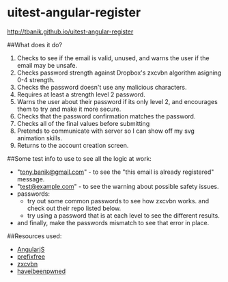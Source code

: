 # uitest-angular-register

http://tbanik.github.io/uitest-angular-register

##What does it do?
1. Checks to see if the email is valid, unused, and warns the user if the email may be unsafe.
2. Checks password strength against Dropbox's zxcvbn algorithm asigning 0-4 strength.
3. Checks the password doesn't use any malicious characters.
4. Requires at least a strength level 2 password.
5. Warns the user about their password if its only level 2, and encourages them to try and make it more secure.
6. Checks that the password confirmation matches the password.
7. Checks all of the final values before submitting
8. Pretends to communicate with server so I can show off my svg animation skills.
9. Returns to the account creation screen.

##Some test info to use to see all the logic at work:
* "tony.banik@gmail.com" - to see the "this email is already registered" message.
* "test@example.com" - to see the warning about possible safety issues.
* passwords:
  * try out some common passwords to see how zxcvbn works. and check out their repo listed below.
  * try using a password that is at each level to see the different results.
* and finally, make the passwords mismatch to see that error in place.

##Resources used:
* [AngularjS](https://github.com/angular/angular.js)
* [prefixfree](https://github.com/LeaVerou/prefixfree)
* [zxcvbn](https://github.com/dropbox/zxcvbn)
* [haveibeenpwned](https://haveibeenpwned.com/API/v2)

